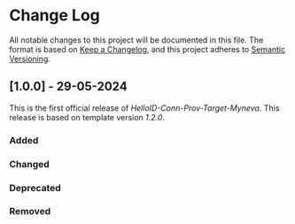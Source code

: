 # Change Log

All notable changes to this project will be documented in this file. The format is based on [Keep a Changelog](https://keepachangelog.com), and this project adheres to [Semantic Versioning](https://semver.org).

## [1.0.0] - 29-05-2024

This is the first official release of _HelloID-Conn-Prov-Target-Myneva_. This release is based on template version _1.2.0_.

### Added

### Changed

### Deprecated

### Removed